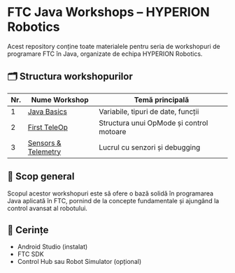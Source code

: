 # FTC Java Workshops – HYPERION Robotics

Acest repository conține toate materialele pentru seria de workshopuri de programare FTC în Java, organizate de echipa HYPERION Robotics.

## 🗂️ Structura workshopurilor
| Nr. | Nume Workshop | Temă principală |
|-----|----------------|------------------|
| 1 | [Java Basics](./Workshop-01_Intro_Java/) | Variabile, tipuri de date, funcții |
| 2 | [First TeleOp](./Workshop-02_First-TeleOp/) | Structura unui OpMode și control motoare |
| 3 | [Sensors & Telemetry](./Workshop-03_Sensors-and-Telemetry/) | Lucrul cu senzori și debugging |

## 🎯 Scop general
Scopul acestor workshopuri este să ofere o bază solidă în programarea Java aplicată în FTC, pornind de la concepte fundamentale și ajungând la control avansat al robotului.

## 🧰 Cerințe
- Android Studio (instalat)
- FTC SDK
- Control Hub sau Robot Simulator (opțional)
